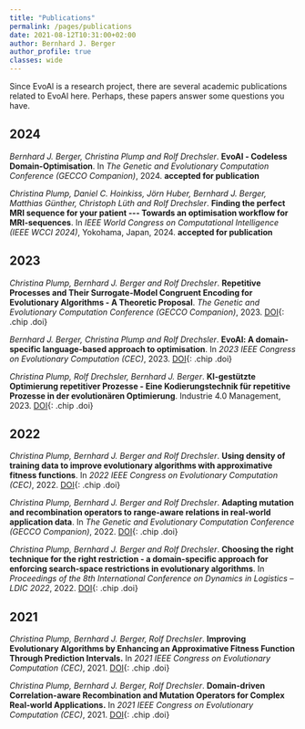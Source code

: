```yaml
---
title: "Publications"
permalink: /pages/publications
date: 2021-08-12T10:31:00+02:00
author: Bernhard J. Berger
author_profile: true
classes: wide
---
```


Since EvoAl is a research project, there are several academic publications
related to EvoAl here. Perhaps, these papers answer some questions you have.

## 2024
_Bernhard J. Berger, Christina Plump and Rolf Drechsler_. **EvoAl - Codeless Domain-Optimisation**.
In _The Genetic and Evolutionary Computation Conference (GECCO Companion)_, 2024. **accepted for publication**

_Christina Plump, Daniel C. Hoinkiss, Jörn Huber, Bernhard J. Berger, Matthias Günther, Christoph
Lüth and Rolf Drechsler_. **Finding the perfect MRI sequence for your patient --- Towards an optimisation
workflow for MRI-sequences**. In _IEEE World Congress on Computational Intelligence (IEEE WCCI 2024)_,
Yokohama, Japan, 2024. **accepted for publication**

## 2023
_Christina Plump, Bernhard J. Berger and Rolf Drechsler_. **Repetitive Processes
and Their Surrogate-Model Congruent Encoding for Evolutionary Algorithms - A
Theoretic Proposal**. _The Genetic and Evolutionary Computation Conference (GECCO
Companion)_, 2023. [DOI](https://doi.org/10.1145/3583133.3596389){: .chip .doi}

_Bernhard J. Berger, Christina Plump and Rolf Drechsler_. **EvoAl: A domain-specific
language-based approach to optimisation**. In _2023 IEEE Congress on Evolutionary
Computation (CEC)_, 2023. [DOI](https://doi.org/10.1109/CEC53210.2023.10253985){: .chip .doi}

_Christina Plump, Rolf Drechsler, Bernhard J. Berger_. **KI-gestützte Optimierung repetitiver
Prozesse - Eine Kodierungstechnik für repetitive Prozesse in der evolutionären
Optimierung**. Industrie 4.0 Management, 2023. [DOI](https://doi.org/10.30844/IM_23-1_19-22){: .chip .doi}

## 2022
_Christina Plump, Bernhard J. Berger and Rolf Drechsler_. **Using density of
training data to improve evolutionary algorithms with approximative fitness
functions**. In _2022 IEEE Congress on Evolutionary Computation (CEC)_, 2022.
[DOI](https://doi.org/10.1109/CEC55065.2022.9870352){: .chip .doi}

_Christina Plump, Bernhard J. Berger and Rolf Drechsler_. **Adapting mutation
and recombination operators to range-aware relations in real-world application data**.
In _The Genetic and Evolutionary Computation Conference (GECCO Companion)_, 2022.
[DOI](https://doi.org/10.1145/3520304.3529066){: .chip .doi}

_Christina Plump, Bernhard J. Berger and Rolf Drechsler_. **Choosing the right
technique for the right restriction - a domain-specific approach for enforcing
search-space restrictions in evolutionary algorithms**. In _Proceedings of the
8th International Conference on Dynamics in Logistics – LDIC 2022_, 2022.
[DOI](https://link.springer.com/chapter/10.1007/978-3-031-05359-7_28){: .chip .doi}

## 2021
_Christina Plump, Bernhard J. Berger, Rolf Drechsler_. **Improving Evolutionary
Algorithms by Enhancing an Approximative Fitness Function Through Prediction
Intervals.** In _2021 IEEE Congress on Evolutionary Computation (CEC)_, 2021.
[DOI](https://doi.org/10.1109/CEC45853.2021.9504722){: .chip .doi}

_Christina Plump, Bernhard J. Berger, Rolf Drechsler_. **Domain-driven
Correlation-aware Recombination and Mutation Operators for Complex Real-world
Applications.** In _2021 IEEE Congress on Evolutionary Computation (CEC)_, 2021.
[DOI](https://doi.org/10.1109/CEC45853.2021.9504931){: .chip .doi}